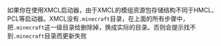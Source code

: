如果你在使用XMCL启动器，由于XMCL的模组资源包存储结构不同于HMCL、PCL等启动器。XMCL没有`.minecraft`目录，在上面的所有步骤中，把`.minecraft`这一级目录给删除掉，换成实际的目录。否则会提示找不到`.minecraft`目录而更新失败